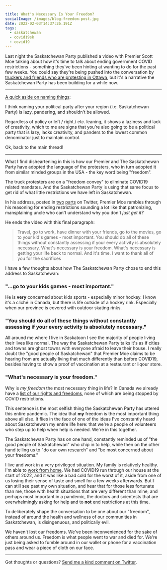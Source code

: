 ```yaml
---

title: What's Necessary Is Your Freedom?
socialImage: /images/blog-freedom-post.jpg
date: 2022-02-03T14:37:26.191Z
tags:
  - saskatchewan
  - covid19sk
  - covid19
---
```

Last night the Saskatchewan Party published a video with Premier Scott Moe talking about how it's time to talk about ending government COVID restrictions - something they've been hinting at wanting to do for the past few weeks. You could say they're being pushed into the conversation by [truckers and friends who are protesting in Ottawa](https://www.bbc.com/news/world-us-canada-60202050), but it's a narrative the Saskatchewan Party has been building for a while now.

---

[A quick aside on naming things](https://twitter.com/ichrisalt/status/1489254180548005891?s=21):

I think naming your political party after your region (i.e. Saskatchewan Party) is lazy, pandering, and shouldn't be allowed. 

Regardless of policy or left / right / etc. leaning, it shows a laziness and lack of creativity, which to me are signs that you’re also going to be a political party that is lazy, lacks creativity, and panders to the lowest common denominator just to maintain control.

Ok, back to the main thread!

---

What I find disheartening in this is how our Premier and The Saskatchewan Party have adopted the language of the protesters, who in turn adopted it from similar minded groups in the USA - the key word being "freedom".

The truck protesters are on a "freedom convey" to eliminate COVID19 related mandates. And the Saskatchewan Party is using that same focus to get rid of what little restrictions we have left in Saskatchewan.

In his address, posted in [two](https://twitter.com/premierscottmoe/status/1489045180745494529?s=21) [parts](https://twitter.com/premierscottmoe/status/1489045258553995265?s=21) on Twitter, Premier Moe rambles through his reasoning for ending restrictions sounding a lot like that patronizing, mansplaining uncle who can't understand why you don't *just get it?* 

He ends the video with this final paragraph:

> Travel, go to work, have dinner with your friends, go to the movies, go to your kid's games - most important. You should do all of these things without constantly assessing if your every activity is absolutely necessary. What's necessary is your freedom. What's necessary is getting your life back to normal. And it's time. I want to thank all of you for the sacrifices

I have a few thoughts about how The Saskatchewan Party chose to end this address to Saskatchewan:

### "...go to your kids games - most important."

He is **very** concerned about kids sports - especially minor hockey. I know it's a cliché in Canada, but there is life outside of a hockey rink. Especially when our province is covered with outdoor skating rinks.

### "You should do all of these things without constantly assessing if your every activity is absolutely necessary."

All around me where I live in Saskatoon I see the majority of people living their lives like normal. The way the Saskatchewan Party talks it's as if cities and  towns are ghost towns with everyone afraid to leave their house. I really doubt the "good people of Saskatchewan" that Premier Moe claims to be hearing from are actually living that much differently than before COVID19, besides having to show a proof of vaccination at a restaurant or liqour store.

### "What's necessary is your freedom."

Why is *my freedom* the most necessary thing in life? In Canada we already have a [list of our rights and freedoms](https://www.canada.ca/en/immigration-refugees-citizenship/services/new-immigrants/learn-about-canada/human-rights/your-rights-freedoms.html), none of which are being stopped by COVID restrictions.

This sentence is the most selfish thing the Saskatchewan Party has uttered this entire pandemic. The idea that **my** freedom is the most important thing above all else. It flies in the face of one of the ideas I've constantly heard about Saskatchewan my entire life here: that we're a people of volunteers who step up to help when help is needed. We're in this together.

The Saskatchewan Party has on one hand, constantly reminded us of "the good people of Saskatchewan" who chip in to help, while then on the other hand telling us to "do our own research" and "be most concerned about your freedoms."

I live and work in a very privileged situation. My family is relatively healthy. I'm able to [work from home](https://www.lemonproductions.ca). We had COVID19 run through our house at the start of 2022, and it was like a bad cold for the worst of it, aside from one of us losing their sense of taste and smell for a few weeks afterwards.  But I can still see past my own situation, and hear that for those less fortunate than me, those with health situations that are very different than mine, and perhaps most important in a pandemic, the doctors and scientests that are overwhelmingly asking for help and to **not** end restrictions at this time.

To deliberately shape the conversation to be one about our "freedom", instead of around the health and wellness of our communities in Saskatchewan, is disingenuous, and politically evil.

We haven't lost our freedoms. We've been inconvenienced for the sake of others around us. Freedom is what people went to war and died for. We're just being asked to fumble around in our wallet or phone for a vaccination pass and wear a piece of cloth on our face.

---

Got thoughts or questions? <a href="https://twitter.com/intent/tweet?screen_name=ichris">Send me a kind comment on Twitter</a>.
